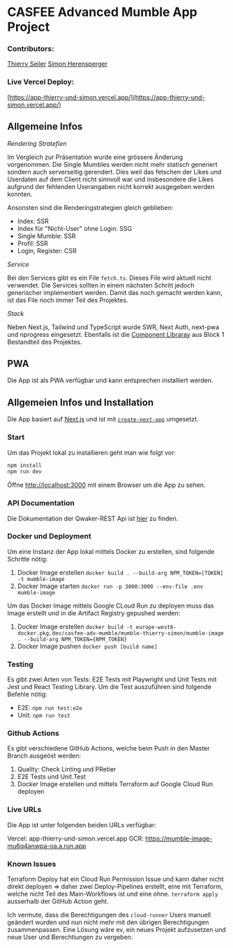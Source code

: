 # CASFEE Advanced Mumble App Project

### Contributors:

[Thierry Seiler](https://github.com/THRY)
[Simon Herensperger](https://github.com/eoss-sh)

### Live Vercel Deploy:

[https://app-thierry-und-simon.vercel.app/](https://app-thierry-und-simon.vercel.app/)

## Allgemeine Infos

_Rendering Stratefien_

Im Vergleich zur Präsentation wurde eine grössere Änderung vorgenommen. Die Single Mumbles werden nicht mehr statisch generiert sondern auch serverseitig gerendert. Dies weil das fetschen der Likes und Userdaten auf dem Client nicht sinnvoll war und insbesondere die Likes aufgrund der fehlenden Userangaben nicht korrekt ausgegeben werden konnten.

Ansonsten sind die Renderingstrategien gleich geblieben:

- Index: SSR
- Index für "Nicht-User" ohne Login: SSG
- Single Mumble: SSR
- Profil: SSR
- Login, Register: CSR

_Service_

Bei den Services gibt es ein File `fetch.ts`. Dieses File wird aktuell nicht verwendet. Die Services sollten in einem nächsten Schritt jedoch generischer implementiert werden. Damit das noch gemacht werden kann, ist das File noch immer Teil des Projektes.

_Stack_

Neben Next.js, Tailwind und TypeScript wurde SWR, Next Auth, next-pwa und nprogress eingesetzt. Ebenfalls ist die [Component Libraray](https://github.com/smartive-education/design-system-component-library-thierry-und-simon) aus Block 1 Bestandteil des Projektes.

## PWA

Die App ist als PWA verfügbar und kann entsprechen installiert werden.

## Allgemeien Infos und Installation

Die App basiert auf [Next.js](https://nextjs.org/) und ist mit [`create-next-app`](https://github.com/vercel/next.js/tree/canary/packages/create-next-app) umgesetzt.

### Start

Um das Projekt lokal zu installieren geht man wie folgt vor:

```bash
npm install
npm run dev
```

Öffne [http://localhost:3000](http://localhost:3000) mit einem Browser um die App zu sehen.

### API Documentation

Die Dokumentation der Qwaker-REST Api ist [hier](https://qwacker-api-http-prod-4cxdci3drq-oa.a.run.app/rest/) zu finden.

### Docker und Deployment

Um eine Instanz der App lokal mittels Docker zu erstellen, sind folgende Schritte nötig:

1. Docker Image erstellen `docker build . --build-arg NPM_TOKEN=[TOKEN] -t mumble-image`
2. Docker Image starten `docker run -p 3000:3000 --env-file .env mumble-image`

Um das Docker Image mittels Google CLoud Run zu deployen muss das Image erstellt und in die Artifact Registry gepushed werden:

1. Docker Image erstellen `docker build -t europe-west6-docker.pkg.dev/casfee-adv-mumble/mumble-thierry-simon/mumble-image . --build-arg NPM_TOKEN={NPM_TOKEN}`
2. Docker Image pushen `docker push [build name]`

### Testing

Es gibt zwei Arten von Tests: E2E Tests mit Playwright und Unit Tests mit Jest und React Testing Library.
Um die Test auszuführen sind folgende Befehle nötig:

- E2E: `npm run test:e2e`
- Unit: `npm run test`

### Github Actions

Es gibt verschiedene GitHub Actions, welche beim Push in den Master Branch ausgeöst werden:

1. Quality: Check Linting und PRetier
2. E2E Tests und Unit.Test
3. Docker Image erstellen und mittels Terraform auf Google Cloud Run deployen

### Live URLs

Die App ist unter folgenden beiden URLs verfügbar:

Vercel: app-thierry-und-simon.vercel.app
GCR: https://mumble-image-mu6q4anwpa-oa.a.run.app

### Known Issues

Terraform Deploy hat ein Cloud Run Permission Issue und kann daher nicht direkt deployen => daher zwei Deploy-Pipelines erstellt, eine mit Terraform, welche nicht Teil des Main-Workflows ist und eine ohne. `terraform apply` ausserhalb der GitHub Action geht.

Ich vermute, dass die Berechtigungen des `cloud-runner` Users manuell geändert wurden und nun nicht mehr mit den übrigen Berechtigungen zusammenpassen. Eine Lösung wäre ev, ein neues Projekt aufzusetzen und neue User und Berechtiungen zu vergeben.
